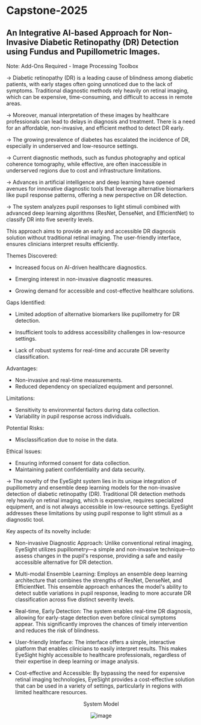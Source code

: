 # Capstone-2025
## An Integrative AI-based Approach for Non-Invasive Diabetic Retinopathy (DR) Detection using Fundus and Pupillometric Images.

Note: Add-Ons Required - Image Processing Toolbox

-> Diabetic retinopathy (DR) is a leading cause of blindness among diabetic patients, with early stages often going unnoticed due to the lack of symptoms. Traditional diagnostic methods rely heavily on retinal imaging, which can be expensive, time-consuming, and difficult to access in remote areas.

-> Moreover, manual interpretation of these images by healthcare professionals can lead to delays in diagnosis and treatment. There is a need for an affordable, non-invasive, and efficient method to detect DR early.


-> The growing prevalence of diabetes has escalated the incidence of DR, especially in underserved and low-resource settings.

-> Current diagnostic methods, such as fundus photography and optical coherence tomography, while effective, are often inaccessible in underserved regions due to cost and infrastructure limitations.

-> Advances in artificial intelligence and deep learning have opened avenues for innovative diagnostic tools that leverage alternative biomarkers like pupil response patterns, offering a new perspective on DR detection.


-> The system analyzes pupil responses to light stimuli combined with advanced deep learning algorithms (ResNet, DenseNet, and EfficientNet) to classify DR into five severity levels. 

This approach aims to provide an early and accessible DR diagnosis solution without traditional retinal imaging. The user-friendly interface, ensures clinicians interpret results efficiently.


Themes Discovered:

- Increased focus on AI-driven healthcare diagnostics.

- Emerging interest in non-invasive diagnostic measures.

- Growing demand for accessible and cost-effective healthcare solutions.


Gaps Identified:

- Limited adoption of alternative biomarkers like pupillometry for DR detection.

- Insufficient tools to address accessibility challenges in low-resource settings.

- Lack of robust systems for real-time and accurate DR severity classification.


Advantages:
- Non-invasive and real-time measurements.
- Reduced dependency on specialized equipment and personnel.

Limitations:
- Sensitivity to environmental factors during data collection.
- Variability in pupil response across individuals.

Potential Risks:
- Misclassification due to noise in the data.

Ethical Issues:
- Ensuring informed consent for data collection.
- Maintaining patient confidentiality and data security.


-> The novelty of the EyeSight system lies in its unique integration of pupillometry and ensemble deep learning models for the non-invasive detection of diabetic retinopathy (DR). Traditional DR detection methods rely heavily on retinal imaging, which is expensive, requires specialized equipment, and is not always accessible in low-resource settings. EyeSight addresses these limitations by using pupil response to light stimuli as a diagnostic tool.

Key aspects of its novelty include:

- Non-invasive Diagnostic Approach: Unlike conventional retinal imaging, EyeSight utilizes pupillometry—a simple and non-invasive technique—to assess changes in the pupil's response, providing a safe and easily accessible alternative for DR detection.

- Multi-modal Ensemble Learning: Employs an ensemble deep learning architecture that combines the strengths of ResNet, DenseNet, and EfficientNet. This ensemble approach enhances the model's ability to detect subtle variations in pupil response, leading to more accurate DR classification across five distinct severity levels.

- Real-time, Early Detection: The system enables real-time DR diagnosis, allowing for early-stage detection even before clinical symptoms appear. This significantly improves the chances of timely intervention and reduces the risk of blindness.

- User-friendly Interface: The interface offers a simple, interactive platform that enables clinicians to easily interpret results. This makes EyeSight highly accessible to healthcare professionals, regardless of their expertise in deep learning or image analysis.

- Cost-effective and Accessible: By bypassing the need for expensive retinal imaging technologies, EyeSight provides a cost-effective solution that can be used in a variety of settings, particularly in regions with limited healthcare resources.


<p align="center">System Model</p>

<p align="center">
  <img src="https://github.com/user-attachments/assets/1cd96a25-a074-4d9e-8b3a-450389870f16" alt="image">
</p>


